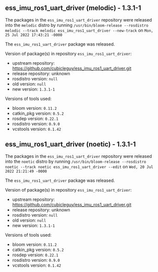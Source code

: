 ## ess_imu_ros1_uart_driver (melodic) - 1.3.1-1

The packages in the `ess_imu_ros1_uart_driver` repository were released into the `melodic` distro by running `/usr/bin/bloom-release --rosdistro melodic --track melodic ess_imu_ros1_uart_driver --new-track` on `Mon, 25 Jul 2022 17:43:21 -0000`

The `ess_imu_ros1_uart_driver` package was released.

Version of package(s) in repository `ess_imu_ros1_uart_driver`:

- upstream repository: https://github.com/cubicleguy/ess_imu_ros1_uart_driver.git
- release repository: unknown
- rosdistro version: `null`
- old version: `null`
- new version: `1.3.1-1`

Versions of tools used:

- bloom version: `0.11.2`
- catkin_pkg version: `0.5.2`
- rosdep version: `0.22.1`
- rosdistro version: `0.9.0`
- vcstools version: `0.1.42`


## ess_imu_ros1_uart_driver (noetic) - 1.3.1-1

The packages in the `ess_imu_ros1_uart_driver` repository were released into the `noetic` distro by running `/usr/bin/bloom-release --rosdistro noetic --track noetic ess_imu_ros1_uart_driver --edit` on `Wed, 20 Jul 2022 21:21:49 -0000`

The `ess_imu_ros1_uart_driver` package was released.

Version of package(s) in repository `ess_imu_ros1_uart_driver`:

- upstream repository: https://github.com/cubicleguy/ess_imu_ros1_uart_driver.git
- release repository: unknown
- rosdistro version: `null`
- old version: `null`
- new version: `1.3.1-1`

Versions of tools used:

- bloom version: `0.11.2`
- catkin_pkg version: `0.5.2`
- rosdep version: `0.22.1`
- rosdistro version: `0.9.0`
- vcstools version: `0.1.42`


